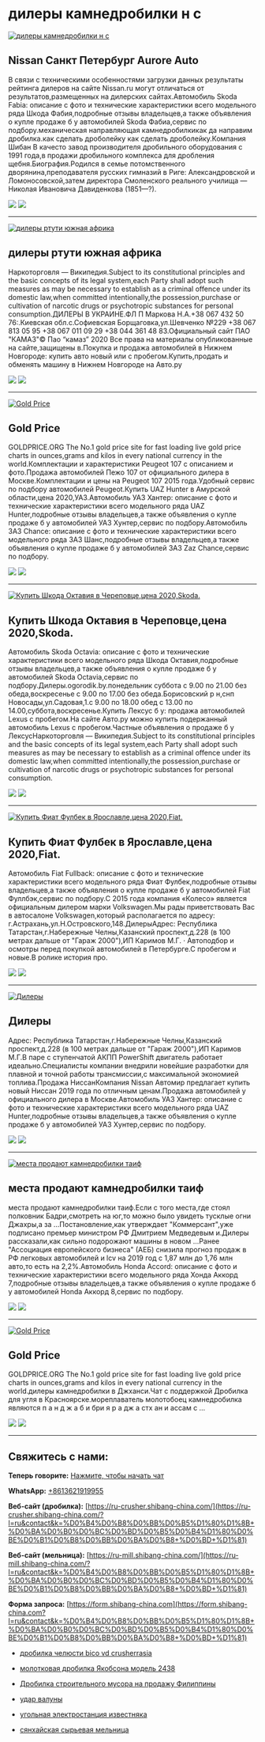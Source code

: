 # дилеры камнедробилки н с

<a href="https://swt.shibang-china.com/?l=ru&img&k=%D0%B4%D0%B8%D0%BB%D0%B5%D1%80%D1%8B+%D0%BA%D0%B0%D0%BC%D0%BD%D0%B5%D0%B4%D1%80%D0%BE%D0%B1%D0%B8%D0%BB%D0%BA%D0%B8+%D0%BD+%D1%81" target="_blank">![дилеры камнедробилки н с](http://static.shibang-china.com/all-800x300/1047.jpg)</a>

## Nissan Санкт Петербург Aurore Auto
В связи с техническими особенностями загрузки данных результаты рейтинга дилеров на сайте Nissan.ru могут отличаться от результатов,размещенных на дилерских сайтах.Автомобиль Skoda Fabia: описание с фото и технические характеристики всего модельного ряда Шкода Фабия,подробные отзывы владельцев,а также объявления о купле продаже б у автомобилей Skoda Фабиа,сервис по подбору.механическая направляющая камнедробилкикак да направим дробилка.как сделать дроболейку как сделать дроболейку.Компания Шибан В качесто завод производителя дробильного оборудования с 1991 года,в продажи дробильного комплекса для дробления щебня.Биография.Родился в семье потомственного дворянина,преподавателя русских гимназий в Риге: Александровской и Ломоносовской,затем директора Смоленского реального училища — Николая Ивановича Давиденкова (1851—?).


<a href="https://whatsapp.shibangsoft.com/WhatsApp.php" target="_blank" title="WhatsApp">![](http://static.shibang-china.com/icon/whatsapp.png)</a> <a href="https://swt.shibang-china.com/?l=ru&icon&k=%D0%B4%D0%B8%D0%BB%D0%B5%D1%80%D1%8B+%D0%BA%D0%B0%D0%BC%D0%BD%D0%B5%D0%B4%D1%80%D0%BE%D0%B1%D0%B8%D0%BB%D0%BA%D0%B8+%D0%BD+%D1%81" target="_blank">![](http://static.shibang-china.com/icon/chat-ru.png)</a>

---

<a href="https://swt.shibang-china.com/?l=ru&img&k=%D0%B4%D0%B8%D0%BB%D0%B5%D1%80%D1%8B+%D0%BA%D0%B0%D0%BC%D0%BD%D0%B5%D0%B4%D1%80%D0%BE%D0%B1%D0%B8%D0%BB%D0%BA%D0%B8+%D0%BD+%D1%81" target="_blank">![дилеры ртути южная африка](http://static.shibang-china.com/all-800x300/834.jpg)</a>

## дилеры ртути южная африка
Наркоторговля — Википедия.Subject to its constitutional principles and the basic concepts of its legal system,each Party shall adopt such measures as may be necessary to establish as a criminal offence under its domestic law,when committed intentionally,the possession,purchase or cultivation of narcotic drugs or psychotropic substances for personal consumption.ДИЛЕРЫ В УКРАИНЕ.ФЛ П Маркова Н.А.+38 067 432 50 76:.Киевская обл.с.Софиевская Борщаговка,ул.Шевченко №229 +38 067 813 05 95 +38 067 011 09 29 +38 044 361 48 83.Официальный сайт ПАО &quot;КАМАЗ&quot;&#169; Пао “камаз” 2020 Все права на материалы опубликованные на сайте,защищены в.Покупка и продажа автомобилей в Нижнем Новгороде: купить авто новый или с пробегом.Купить,продать и обменять машину в Нижнем Новгороде на Авто.ру


<a href="https://whatsapp.shibangsoft.com/WhatsApp.php" target="_blank" title="WhatsApp">![](http://static.shibang-china.com/icon/whatsapp.png)</a> <a href="https://swt.shibang-china.com/?l=ru&icon&k=%D0%B4%D0%B8%D0%BB%D0%B5%D1%80%D1%8B+%D0%BA%D0%B0%D0%BC%D0%BD%D0%B5%D0%B4%D1%80%D0%BE%D0%B1%D0%B8%D0%BB%D0%BA%D0%B8+%D0%BD+%D1%81" target="_blank">![](http://static.shibang-china.com/icon/chat-ru.png)</a>

---

<a href="https://swt.shibang-china.com/?l=ru&img&k=%D0%B4%D0%B8%D0%BB%D0%B5%D1%80%D1%8B+%D0%BA%D0%B0%D0%BC%D0%BD%D0%B5%D0%B4%D1%80%D0%BE%D0%B1%D0%B8%D0%BB%D0%BA%D0%B8+%D0%BD+%D1%81" target="_blank">![Gold Price](http://static.shibang-china.com/all-800x300/174.jpg)</a>

## Gold Price
GOLDPRICE.ORG The No.1 gold price site for fast loading live gold price charts in ounces,grams and kilos in every national currency in the world.Комплектации и характеристики Peugeot 107 с описанием и фото.Продажа автомобилей Пежо 107 от официального дилера в Москве.Комплектации и цены на Peugeot 107 2015 года.Удобный сервис по подбору автомобилей Peugeot.Купить UAZ Hunter в Амурской области,цена 2020,УАЗ.Автомобиль УАЗ Хантер: описание с фото и технические характеристики всего модельного ряда UAZ Hunter,подробные отзывы владельцев,а также объявления о купле продаже б у автомобилей УАЗ Хунтер,сервис по подбору.Автомобиль ЗАЗ Chance: описание с фото и технические характеристики всего модельного ряда ЗАЗ Шанс,подробные отзывы владельцев,а также объявления о купле продаже б у автомобилей ЗАЗ Zaz Chance,сервис по подбору.


<a href="https://whatsapp.shibangsoft.com/WhatsApp.php" target="_blank" title="WhatsApp">![](http://static.shibang-china.com/icon/whatsapp.png)</a> <a href="https://swt.shibang-china.com/?l=ru&icon&k=%D0%B4%D0%B8%D0%BB%D0%B5%D1%80%D1%8B+%D0%BA%D0%B0%D0%BC%D0%BD%D0%B5%D0%B4%D1%80%D0%BE%D0%B1%D0%B8%D0%BB%D0%BA%D0%B8+%D0%BD+%D1%81" target="_blank">![](http://static.shibang-china.com/icon/chat-ru.png)</a>

---

<a href="https://swt.shibang-china.com/?l=ru&img&k=%D0%B4%D0%B8%D0%BB%D0%B5%D1%80%D1%8B+%D0%BA%D0%B0%D0%BC%D0%BD%D0%B5%D0%B4%D1%80%D0%BE%D0%B1%D0%B8%D0%BB%D0%BA%D0%B8+%D0%BD+%D1%81" target="_blank">![Купить Шкода Октавия в Череповце,цена 2020,Skoda.](http://static.shibang-china.com/all-800x300/139.jpg)</a>

## Купить Шкода Октавия в Череповце,цена 2020,Skoda.
Автомобиль Skoda Octavia: описание с фото и технические характеристики всего модельного ряда Шкода Октавия,подробные отзывы владельцев,а также объявления о купле продаже б у автомобилей Skoda Octavia,сервис по подбору.Дилеры.ogorodik.by.понедельник суббота с 9.00 по 21.00 без обеда,воскресенье с 9.00 по 17.00 без обеда.Борисовский р н,снп Новосады,ул.Садовая,1.с 9.00 по 18.00 обед с 13.00 по 14.00,суббота,воскресенье.Купить Лексус б у: продажа автомобилей Lexus с пробегом.На сайте Авто.ру можно купить подержанный автомобиль Lexus с пробегом.Частные объявления о продаже б у ЛексусНаркоторговля — Википедия.Subject to its constitutional principles and the basic concepts of its legal system,each Party shall adopt such measures as may be necessary to establish as a criminal offence under its domestic law,when committed intentionally,the possession,purchase or cultivation of narcotic drugs or psychotropic substances for personal consumption.


<a href="https://whatsapp.shibangsoft.com/WhatsApp.php" target="_blank" title="WhatsApp">![](http://static.shibang-china.com/icon/whatsapp.png)</a> <a href="https://swt.shibang-china.com/?l=ru&icon&k=%D0%B4%D0%B8%D0%BB%D0%B5%D1%80%D1%8B+%D0%BA%D0%B0%D0%BC%D0%BD%D0%B5%D0%B4%D1%80%D0%BE%D0%B1%D0%B8%D0%BB%D0%BA%D0%B8+%D0%BD+%D1%81" target="_blank">![](http://static.shibang-china.com/icon/chat-ru.png)</a>

---

<a href="https://swt.shibang-china.com/?l=ru&img&k=%D0%B4%D0%B8%D0%BB%D0%B5%D1%80%D1%8B+%D0%BA%D0%B0%D0%BC%D0%BD%D0%B5%D0%B4%D1%80%D0%BE%D0%B1%D0%B8%D0%BB%D0%BA%D0%B8+%D0%BD+%D1%81" target="_blank">![Купить Фиат Фулбек в Ярославле,цена 2020,Fiat.](http://static.shibang-china.com/all-800x300/1148.jpg)</a>

## Купить Фиат Фулбек в Ярославле,цена 2020,Fiat.
Автомобиль Fiat Fullback: описание с фото и технические характеристики всего модельного ряда Фиат Фулбек,подробные отзывы владельцев,а также объявления о купле продаже б у автомобилей Fiat Фуллбэк,сервис по подбору.С 2015 года компания &#171;Колесо&#187; является официальным дилером марки Volkswagen.Мы рады приветствовать Вас в автосалоне Volkswagen,который располагается по адресу: г.Астрахань,ул.Н.Островского,148.ДилерыАдрес: Республика Татарстан,г.Набережные Челны,Казанский проспект,д.228 (в 100 метрах дальше от &quot;Гараж 2000&quot;),ИП Каримов М.Г.&nbsp;&#0183;&#32;Автоподбор и осмотры перед покупкой автомобилей в Петербурге.С пробегом и новые.В ролике история про.


<a href="https://whatsapp.shibangsoft.com/WhatsApp.php" target="_blank" title="WhatsApp">![](http://static.shibang-china.com/icon/whatsapp.png)</a> <a href="https://swt.shibang-china.com/?l=ru&icon&k=%D0%B4%D0%B8%D0%BB%D0%B5%D1%80%D1%8B+%D0%BA%D0%B0%D0%BC%D0%BD%D0%B5%D0%B4%D1%80%D0%BE%D0%B1%D0%B8%D0%BB%D0%BA%D0%B8+%D0%BD+%D1%81" target="_blank">![](http://static.shibang-china.com/icon/chat-ru.png)</a>

---

<a href="https://swt.shibang-china.com/?l=ru&img&k=%D0%B4%D0%B8%D0%BB%D0%B5%D1%80%D1%8B+%D0%BA%D0%B0%D0%BC%D0%BD%D0%B5%D0%B4%D1%80%D0%BE%D0%B1%D0%B8%D0%BB%D0%BA%D0%B8+%D0%BD+%D1%81" target="_blank">![Дилеры](http://static.shibang-china.com/all-800x300/1092.jpg)</a>

## Дилеры
Адрес: Республика Татарстан,г.Набережные Челны,Казанский проспект,д.228 (в 100 метрах дальше от &quot;Гараж 2000&quot;),ИП Каримов М.Г.В паре с ступенчатой АКПП PowerShift двигатель работает идеально.Специалисты компании внедрили новейшие разработки для плавной и точной работы трансмиссии,с максимальной экономией топлива.Продажа НиссанКомпания Nissan Автомир предлагает купить новый Ниссан 2019 года по отличным ценам.Продажа автомобилей у официального дилера в Москве.Автомобиль УАЗ Хантер: описание с фото и технические характеристики всего модельного ряда UAZ Hunter,подробные отзывы владельцев,а также объявления о купле продаже б у автомобилей УАЗ Хунтер,сервис по подбору.


<a href="https://whatsapp.shibangsoft.com/WhatsApp.php" target="_blank" title="WhatsApp">![](http://static.shibang-china.com/icon/whatsapp.png)</a> <a href="https://swt.shibang-china.com/?l=ru&icon&k=%D0%B4%D0%B8%D0%BB%D0%B5%D1%80%D1%8B+%D0%BA%D0%B0%D0%BC%D0%BD%D0%B5%D0%B4%D1%80%D0%BE%D0%B1%D0%B8%D0%BB%D0%BA%D0%B8+%D0%BD+%D1%81" target="_blank">![](http://static.shibang-china.com/icon/chat-ru.png)</a>

---

<a href="https://swt.shibang-china.com/?l=ru&img&k=%D0%B4%D0%B8%D0%BB%D0%B5%D1%80%D1%8B+%D0%BA%D0%B0%D0%BC%D0%BD%D0%B5%D0%B4%D1%80%D0%BE%D0%B1%D0%B8%D0%BB%D0%BA%D0%B8+%D0%BD+%D1%81" target="_blank">![места продают камнедробилки таиф](http://static.shibang-china.com/all-800x300/798.jpg)</a>

## места продают камнедробилки таиф
места продают камнедробилки таиф.Если с того места,где стоял полковник Бадри,смотреть на юг,то можно было увидеть тусклые огни Джахры,а за …Постановление,как утверждает &quot;Коммерсант&quot;,уже подписано премьер министром РФ Дмитрием Медведевым и.Дилеры рассказали,как сильно подорожают машины в новом …Ранее &quot;Ассоциация европейского бизнеса&quot; (АЕБ) снизила прогноз продаж в РФ легковых автомобилей и lcv на 2019 год с 1,87 млн до 1,76 млн авто,то есть на 2,2%.Автомобиль Honda Accord: описание с фото и технические характеристики всего модельного ряда Хонда Аккорд 7,подробные отзывы владельцев,а также объявления о купле продаже б у автомобилей Honda Аккорд 8,сервис по подбору.


<a href="https://whatsapp.shibangsoft.com/WhatsApp.php" target="_blank" title="WhatsApp">![](http://static.shibang-china.com/icon/whatsapp.png)</a> <a href="https://swt.shibang-china.com/?l=ru&icon&k=%D0%B4%D0%B8%D0%BB%D0%B5%D1%80%D1%8B+%D0%BA%D0%B0%D0%BC%D0%BD%D0%B5%D0%B4%D1%80%D0%BE%D0%B1%D0%B8%D0%BB%D0%BA%D0%B8+%D0%BD+%D1%81" target="_blank">![](http://static.shibang-china.com/icon/chat-ru.png)</a>

---

<a href="https://swt.shibang-china.com/?l=ru&img&k=%D0%B4%D0%B8%D0%BB%D0%B5%D1%80%D1%8B+%D0%BA%D0%B0%D0%BC%D0%BD%D0%B5%D0%B4%D1%80%D0%BE%D0%B1%D0%B8%D0%BB%D0%BA%D0%B8+%D0%BD+%D1%81" target="_blank">![Gold Price](http://static.shibang-china.com/all-800x300/1088.jpg)</a>

## Gold Price
GOLDPRICE.ORG The No.1 gold price site for fast loading live gold price charts in ounces,grams and kilos in every national currency in the world.дилеры камнедробилки в Джханси.Чат с поддержкой Дробилка для угля в Красноярске.мореплаватель молотобоец камнедробилка являются п а н д ж а б и бри я р а дж а стх ан и ассам с …

<a href="https://whatsapp.shibangsoft.com/WhatsApp.php" target="_blank" title="WhatsApp">![](http://static.shibang-china.com/icon/whatsapp.png)</a> <a href="https://swt.shibang-china.com/?l=ru&icon&k=%D0%B4%D0%B8%D0%BB%D0%B5%D1%80%D1%8B+%D0%BA%D0%B0%D0%BC%D0%BD%D0%B5%D0%B4%D1%80%D0%BE%D0%B1%D0%B8%D0%BB%D0%BA%D0%B8+%D0%BD+%D1%81" target="_blank">![](http://static.shibang-china.com/icon/chat-ru.png)</a>

---
## Свяжитесь с нами:

**Теперь говорите:** [Нажмите, чтобы начать чат](https://swt.shibang-china.com?l=ru&contact&k=%D0%B4%D0%B8%D0%BB%D0%B5%D1%80%D1%8B+%D0%BA%D0%B0%D0%BC%D0%BD%D0%B5%D0%B4%D1%80%D0%BE%D0%B1%D0%B8%D0%BB%D0%BA%D0%B8+%D0%BD+%D1%81)

**WhatsApp:**  [+8613621919955](https://whatsapp.shibangsoft.com/WhatsApp.php)

**Веб-сайт (дробилка):** [https://ru-crusher.shibang-china.com/](https://ru-crusher.shibang-china.com/?l=ru&contact&k=%D0%B4%D0%B8%D0%BB%D0%B5%D1%80%D1%8B+%D0%BA%D0%B0%D0%BC%D0%BD%D0%B5%D0%B4%D1%80%D0%BE%D0%B1%D0%B8%D0%BB%D0%BA%D0%B8+%D0%BD+%D1%81)

**Веб-сайт (мельница):** [https://ru-mill.shibang-china.com/](https://ru-mill.shibang-china.com/?l=ru&contact&k=%D0%B4%D0%B8%D0%BB%D0%B5%D1%80%D1%8B+%D0%BA%D0%B0%D0%BC%D0%BD%D0%B5%D0%B4%D1%80%D0%BE%D0%B1%D0%B8%D0%BB%D0%BA%D0%B8+%D0%BD+%D1%81)

**Форма запроса:** [https://form.shibang-china.com](https://form.shibang-china.com?l=ru&contact&k=%D0%B4%D0%B8%D0%BB%D0%B5%D1%80%D1%8B+%D0%BA%D0%B0%D0%BC%D0%BD%D0%B5%D0%B4%D1%80%D0%BE%D0%B1%D0%B8%D0%BB%D0%BA%D0%B8+%D0%BD+%D1%81)

* [дробилка челюсти bico vd crusherrasia](../121/%D0%B4%D1%80%D0%BE%D0%B1%D0%B8%D0%BB%D0%BA%D0%B0%20%D1%87%D0%B5%D0%BB%D1%8E%D1%81%D1%82%D0%B8%20bico%20vd%20crusherrasia.md)

* [молотковая дробилка Якобсона модель 2438](../124/%D0%BC%D0%BE%D0%BB%D0%BE%D1%82%D0%BA%D0%BE%D0%B2%D0%B0%D1%8F%20%D0%B4%D1%80%D0%BE%D0%B1%D0%B8%D0%BB%D0%BA%D0%B0%20%D0%AF%D0%BA%D0%BE%D0%B1%D1%81%D0%BE%D0%BD%D0%B0%20%D0%BC%D0%BE%D0%B4%D0%B5%D0%BB%D1%8C%202438.md)

* [Дробилка строительного мусора на продажу Филиппины](../121/%D0%94%D1%80%D0%BE%D0%B1%D0%B8%D0%BB%D0%BA%D0%B0%20%D1%81%D1%82%D1%80%D0%BE%D0%B8%D1%82%D0%B5%D0%BB%D1%8C%D0%BD%D0%BE%D0%B3%D0%BE%20%D0%BC%D1%83%D1%81%D0%BE%D1%80%D0%B0%20%D0%BD%D0%B0%20%D0%BF%D1%80%D0%BE%D0%B4%D0%B0%D0%B6%D1%83%20%D0%A4%D0%B8%D0%BB%D0%B8%D0%BF%D0%BF%D0%B8%D0%BD%D1%8B.md)

* [удар валуны](../123/%D1%83%D0%B4%D0%B0%D1%80%20%D0%B2%D0%B0%D0%BB%D1%83%D0%BD%D1%8B.md)

* [угольная электростанция известняка](../123/%D1%83%D0%B3%D0%BE%D0%BB%D1%8C%D0%BD%D0%B0%D1%8F%20%D1%8D%D0%BB%D0%B5%D0%BA%D1%82%D1%80%D0%BE%D1%81%D1%82%D0%B0%D0%BD%D1%86%D0%B8%D1%8F%20%D0%B8%D0%B7%D0%B2%D0%B5%D1%81%D1%82%D0%BD%D1%8F%D0%BA%D0%B0.md)

* [сянхайская сырьевая мельница](../121/%D1%81%D1%8F%D0%BD%D1%85%D0%B0%D0%B9%D1%81%D0%BA%D0%B0%D1%8F%20%D1%81%D1%8B%D1%80%D1%8C%D0%B5%D0%B2%D0%B0%D1%8F%20%D0%BC%D0%B5%D0%BB%D1%8C%D0%BD%D0%B8%D1%86%D0%B0.md)